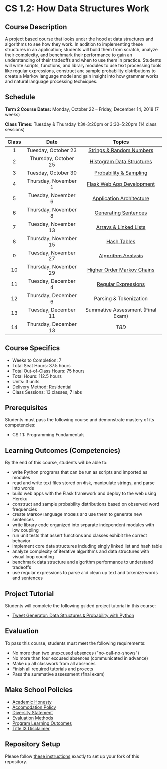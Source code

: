 # CS 1.2: How Data Structures Work

## Course Description

A project based course that looks under the hood at data structures and algorithms to see how they work. In addition to implementing these structures in an application; students will build them from scratch, analyze their complexity, and benchmark their performance to gain an understanding of their tradeoffs and when to use them in practice. Students will write scripts, functions, and library modules to use text processing tools like regular expressions, construct and sample probability distributions to create a Markov language model and gain insight into how grammar works and natural language processing techniques.


## Schedule

**Term 2 Course Dates:** Monday, October 22 – Friday, December 14, 2018 (7 weeks)

**Class Times:** Tuesday & Thursday 1:30-3:20pm or 3:30–5:20pm (14 class sessions)


| Class |         Date          |                  Topics                  |
|:-----:|:---------------------:|:----------------------------------------:|
|   1   |  Tuesday, October 23  | [Strings & Random Numbers](Class1.md)    |
|   2   | Thursday, October 25  | [Histogram Data Structures](Class2.md)   |
|   3   |  Tuesday, October 30  | [Probability & Sampling](Class3.md)      |
|   4   | Thursday, November 1  | [Flask Web App Development](Class4.md)   |
|   5   |  Tuesday, November 6  | [Application Architecture](Class5.md)    |
|   6   | Thursday, November 8  | [Generating Sentences](Class6.md)        |
|   7   |  Tuesday, November 13 | [Arrays & Linked Lists](Class7.md)       |
|   8   | Thursday, November 15 | [Hash Tables](Class8.md)                 |
|   9   |  Tuesday, November 27 | [Algorithm Analysis](Class9.md)          |
|  10   | Thursday, November 29 | [Higher Order Markov Chains](Class10.md) |
|  11   |  Tuesday, December 4  | [Regular Expressions](Class11.md)        |
|  12   | Thursday, December 6  | Parsing & Tokenization |
|  13   |  Tuesday, December 11 | Summative Assessment (Final Exam) |
|  14   | Thursday, December 13 | *TBD* |


## Course Specifics

-   Weeks to Completion: 7
-   Total Seat Hours: 37.5 hours
-   Total Out-of-Class Hours: 75 hours
-   Total Hours: 112.5 hours
-   Units: 3 units
-   Delivery Method: Residential
-   Class Sessions: 13 classes, 7 labs


## Prerequisites

Students must pass the following course and demonstrate mastery of its competencies:
-   CS 1.1: Programming Fundamentals


## Learning Outcomes (Competencies)

By the end of this course, students will be able to:
-   write Python programs that can be run as scripts and imported as modules
-   read and write text files stored on disk, manipulate strings, and parse into words
-   build web apps with the Flask framework and deploy to the web using Heroku
-   construct and sample probability distributions based on observed word frequencies
-   create Markov language models and use them to generate new sentences
-   write library code organized into separate independent modules with low coupling
-   run unit tests that assert functions and classes exhibit the correct behavior
-   implement core data structures including singly linked list and hash table
-   analyze complexity of iterative algorithms and data structures with visual loop counting
-   benchmark data structure and algorithm performance to understand tradeoffs
-   use regular expressions to parse and clean up text and tokenize words and sentences


## Project Tutorial

Students will complete the following guided project tutorial in this course:
-   [Tweet Generator: Data Structures & Probability with Python](http://make.sc/oa-tweet-generator)


## Evaluation

To pass this course, students must meet the following requirements:
-   No more than two unexcused absences ("no-call-no-shows")
-   No more than four excused absences (communicated in advance)
-   Make up all classwork from all absences
-   Finish all required tutorials and projects
-   Pass the summative assessment (final exam)


## Make School Policies

-   [Academic Honesty](https://github.com/Product-College-Courses/Common-Syllabus-Sections/blob/master/Academic-Honesty-and-Plagiarism.md)
-   [Accomodation Policy](https://github.com/Product-College-Courses/Common-Syllabus-Sections/blob/master/Accommodation-Policy.md)
-   [Diversity Statement](https://github.com/Product-College-Courses/Common-Syllabus-Sections/blob/master/Diversity-Statement.md)
-   [Evaluation Methods](https://github.com/Product-College-Courses/Common-Syllabus-Sections/blob/master/Evaluation-Methods.md)
-   [Program Learning Outcomes](https://github.com/Product-College-Courses/Common-Syllabus-Sections/blob/master/Program-Learning-Outcomes.md)
-   [Title IX Disclaimer](https://github.com/Product-College-Courses/Common-Syllabus-Sections/blob/master/Evaluations-Title-X-Disclaimer.md)


## Repository Setup

Please follow [these instructions](Setup.md) exactly to set up your fork of this repository.
